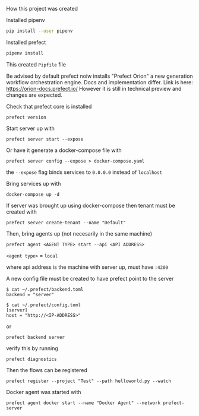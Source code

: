 How this project was created

Installed pipenv

```sh
pip install --user pipenv
```

Installed prefect

```sh
pipenv install
```

This created `Pipfile` file

Be advised by default prefect noiw installs "Prefect Orion" a new generation workflow orchestration engine. Docs and implementation differ. Link is
here:
https://orion-docs.prefect.io/
However it is still in technical preview and changes are expected.

Check that prefect core is installed

```
prefect version
```

Start server up with

```
prefect server start --expose
```

Or have it generate a docker-compose file with

```
prefect server config --expose > docker-compose.yaml
```

the `--expose` flag binds services to `0.0.0.0` instead of `localhost`

Bring services up with

```
docker-compose up -d
```

If server was brought up using docker-compose then tenant must be created with

```
prefect server create-tenant --name "Default"
```

Then, bring agents up (not necesarily in the same machine)

```
prefect agent <AGENT TYPE> start --api <API ADDRESS>
```

`<agent type>` = `local`

where api address is the machine with server up, must have `:4200`

A new config file must be created to have prefect point to the server

```
$ cat ~/.prefect/backend.toml
backend = "server"

$ cat ~/.prefect/config.toml
[server]
host = "http://<IP-ADDRESS>"
```

or

```
prefect backend server
```

verify this by running

```
prefect diagnostics
```

Then the flows can be registered

```
prefect register --project "Test" --path helloworld.py --watch
```

Docker agent was started with

```
prefect agent docker start --name "Docker Agent" --network prefect-server
```
